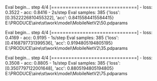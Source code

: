 Eval begin...
step 4/4 [==============================] - loss: 0.3522 - acc: 0.8416 - 2s/step
Eval samples: 385
{'loss': [0.3522226810455322], 'acc': 0.8415584415584415}
E:\PRODUCE\aire\st\work\model\MobileNetV2\50.pdparams

Eval begin...
step 4/4 [==============================] - loss: 0.4169 - acc: 0.9195 - 1s/step
Eval samples: 385
{'loss': [0.4168797731399536], 'acc': 0.9194805194805195}
E:\PRODUCE\aire\st\work\model\MobileNetV2\35.pdparams

Eval begin...
step 4/4 [==============================] - loss: 0.3508 - acc: 0.8805 - 1s/step
Eval samples: 385
{'loss': [0.3507797122001648], 'acc': 0.8805194805194805}
E:\PRODUCE\aire\st\work\model\MobileNetV2\75.pdparams
